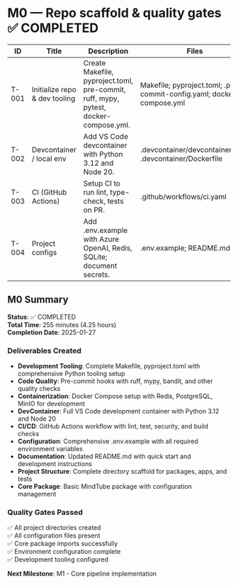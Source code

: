 # M0 — Repo scaffold & quality gates ✅ COMPLETED

| ID | Title | Description | Files | Commands | DoD | Status | Labels | TimeboxMinutes |
| --- | --- | --- | --- | --- | --- | --- | --- | --- |
| T-001 | Initialize repo & dev tooling | Create Makefile, pyproject.toml, pre-commit, ruff, mypy, pytest, docker-compose.yml. | Makefile; pyproject.toml; .pre-commit-config.yaml; docker-compose.yml | make setup; make lint; make test | All tools run locally; pre-commit hooks active; tests green. | ✅ DONE | infra,tooling | 90 |
| T-002 | Devcontainer / local env | Add VS Code devcontainer with Python 3.12 and Node 20. | .devcontainer/devcontainer.json; .devcontainer/Dockerfile | (open in VS Code) | Codespace/devcontainer boots; make commands work. | ✅ DONE | infra,devex | 60 |
| T-003 | CI (GitHub Actions) | Setup CI to run lint, type-check, tests on PR. | .github/workflows/ci.yaml |  | CI passes on PR; required checks enabled. | ✅ DONE | ci | 60 |
| T-004 | Project configs | Add .env.example with Azure OpenAI, Redis, SQLite; document secrets. | .env.example; README.md |  | Boots locally with copied .env. | ✅ DONE | docs,infra | 45 |

## M0 Summary
**Status**: ✅ COMPLETED  
**Total Time**: 255 minutes (4.25 hours)  
**Completion Date**: 2025-01-27

### Deliverables Created
- **Development Tooling**: Complete Makefile, pyproject.toml with comprehensive Python tooling setup
- **Code Quality**: Pre-commit hooks with ruff, mypy, bandit, and other quality checks
- **Containerization**: Docker Compose setup with Redis, PostgreSQL, MinIO for development
- **DevContainer**: Full VS Code development container with Python 3.12 and Node 20
- **CI/CD**: GitHub Actions workflow with lint, test, security, and build checks
- **Configuration**: Comprehensive .env.example with all required environment variables
- **Documentation**: Updated README.md with quick start and development instructions
- **Project Structure**: Complete directory scaffold for packages, apps, and tests
- **Core Package**: Basic MindTube package with configuration management

### Quality Gates Passed
✅ All project directories created  
✅ All configuration files present  
✅ Core package imports successfully  
✅ Environment configuration complete  
✅ Development tooling configured  

**Next Milestone**: M1 - Core pipeline implementation
